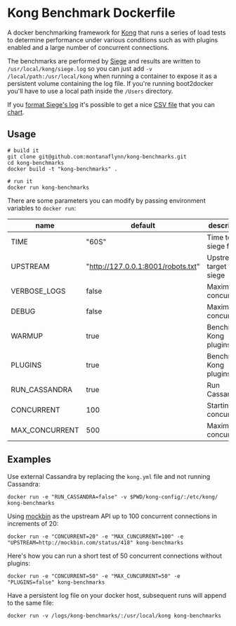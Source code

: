 # Kong Benchmark Dockerfile

A docker benchmarking framework for [Kong](https://github.com/mashape/kong) that runs a series of load tests to determine performance under various conditions such as with plugins enabled and a large number of concurrent connections. 

The benchmarks are performed by [Siege](https://www.joedog.org/siege-home/) and results are written to `/usr/local/kong/siege.log` so you can just add `-v /local/path:/usr/local/kong` when running a container to expose it as a persistent volume containing the log file. If you're running boot2docker you'll have to use a local path inside the `/Users` directory. 

If you [format Siege's log](https://gist.github.com/montanaflynn/a13f9d5461409b6c39c4) it's possible to get a nice [CSV file](https://github.com/montanaflynn/kong-benchmarks/blob/master/samples/metrics.csv) that you can [chart](http://www.charted.co/?%7B%22dataUrl%22%3A%22https%3A%2F%2Fgithub.com%2Fmontanaflynn%2Fkong-benchmarks%2Fraw%2Fmaster%2Fsamples%2Fmetrics.csv%22%2C%22charts%22%3A%5B%7B%22title%22%3A%22Kong%20Benchmark%22%7D%2C%7B%22type%22%3A%22line%22%2C%22series%22%3A%5B4%5D%7D%2C%7B%22series%22%3A%5B3%5D%7D%2C%7B%22series%22%3A%5B8%5D%7D%5D%7D). 

## Usage

```
# build it
git clone git@github.com:montanaflynn/kong-benchmarks.git
cd kong-benchmarks
docker build -t "kong-benchmarks" .  

# run it
docker run kong-benchmarks
```

There are some parameters you can modify by passing environment variables to `docker run`:

 name          | default                            | description
---------------|------------------------------------|------------
TIME           | "60S"                              | Time to siege for
UPSTREAM       | "http://127.0.0.1:8001/robots.txt" | Upstream target to siege
VERBOSE_LOGS   | false                              | Maximum concurrency
DEBUG          | false                              | Maximum concurrency
WARMUP         | true                               | Benchmark Kong plugins 
PLUGINS        | true                               | Benchmark Kong plugins 
RUN_CASSANDRA  | true                               | Run Cassandra
CONCURRENT     | 100                                | Starting concurrency
MAX_CONCURRENT | 500                                | Maximum concurrency

## Examples

Use external Cassandra by replacing the `kong.yml` file and not running Cassandra:

```
docker run -e "RUN_CASSANDRA=false" -v $PWD/kong-config/:/etc/kong/ kong-benchmarks
```

Using [mockbin](http://mockbin.com/status/418) as the upstream API up to 100 concurrent connections in increments of 20:

```
docker run -e "CONCURRENT=20" -e "MAX_CUNCURRENT=100" -e "UPSTREAM=http://mockbin.com/status/418" kong-benchmarks
```

Here's how you can run a short test of 50 concurrent connections without plugins:

```
docker run -e "CONCURRENT=50" -e "MAX_CUNCURRENT=50" -e "PLUGINS=false" kong-benchmarks
```

Have a persistent log file on your docker host, subsequent runs will append to the same file:

```
docker run -v /logs/kong-benchmarks/:/usr/local/kong kong-benchmarks
```
